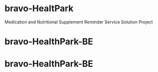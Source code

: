 # bravo-HealtPark
Medication and Nutritional Supplement Reminder Service Solution Project
# bravo-HealthPark-BE
# bravo-HealthPark-BE
